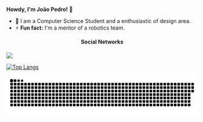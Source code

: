 **Howdy, I'm João Pedro!** 👋 

- 🔭 I am a Computer Science Student and a enthusiastic of design area.
- ⚡ **Fun fact:** I'm a mentor of a robotics team.

<p align="center"><b>Social Networks</b></p>
  
<a href="https://www.instagram.com/fpereira.joaopedro" alt="Instagram" target="_blank">
  <img src="https://img.shields.io/badge/-Instagram-DF0174?style=for-the-badge&labelColor=DF0174&logo=instagram&logoColor=white&link=https://www.instagram.com/fpereira.joaopedro" align="middle">
</a>

[![Top Langs](https://github-readme-stats.vercel.app/api/top-langs/?username=JPedroo)](https://github.com/JPedroo/github-readme-stats)

![Snake animation](https://github.com/JPedroo/JPedroo/blob/output/github-contribution-grid-snake.svg)
